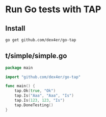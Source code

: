# Run Go tests with TAP

## Install

```sh
go get github.com/dex4er/go-tap
```

## t/simple/simple.go

```go
package main

import "github.com/dex4er/go-tap"

func main() {
    tap.Ok(true, "Ok")
    tap.Is("Aaa", "Aaa", "Is")
    tap.Is(123, 123, "Is")
	tap.DoneTesting()
}
```
